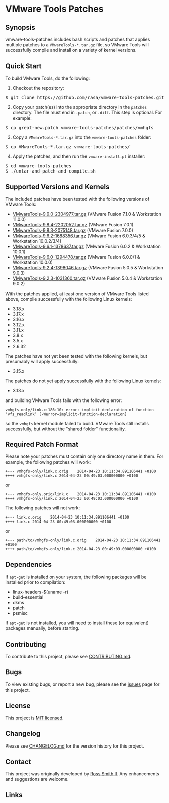 # VMware Tools Patches

## Synopsis

vmware-tools-patches includes bash scripts and patches that applies multiple patches to a 
`VMwareTools-*.tar.gz` file, so VMware Tools will successfully compile and install on a variety of kernel versions.

## Quick Start

To build VMware Tools, do the following:

1. Checkout the repository:
<pre>
$ git clone https://github.com/rasa/vmware-tools-patches.git
</pre>
2. Copy your patch(es) into the appropriate directory in the `patches` directory. The file must end in `.patch`, or `.diff`. This step is optional. For example:
<pre>
$ cp great-new.patch vmware-tools-patches/patches/vmhgfs
</pre>
3. Copy a `VMwareTools-*.tar.gz` into the `vmware-tools-patches` folder:
<pre>
$ cp VMwareTools-*.tar.gz vmware-tools-patches/
</pre>
4. Apply the patches, and then run the `vmware-install.pl` installer:
<pre>
$ cd vmware-tools-patches
$ ./untar-and-patch-and-compile.sh
</pre>

## Supported Versions and Kernels

The included patches have been tested with the following versions of VMware Tools:

* [VMwareTools-9.9.0-2304977.tar.gz](https://softwareupdate.vmware.com/cds/vmw-desktop/fusion/7.1.0/2314774/packages/com.vmware.fusion.tools.linux.zip.tar) (VMware Fusion 7.1.0 & Workstation 11.0.0)
* [VMwareTools-9.8.4-2202052.tar.gz](https://softwareupdate.vmware.com/cds/vmw-desktop/fusion/7.0.1/2235595/packages/com.vmware.fusion.tools.linux.zip.tar) (VMware Fusion 7.0.1)
* [VMwareTools-9.8.3-2075148.tar.gz](https://softwareupdate.vmware.com/cds/vmw-desktop/fusion/7.0.0/2075534/packages/com.vmware.fusion.tools.linux.zip.tar) (VMware Fusion 7.0.0)
* [VMwareTools-9.6.2-1688356.tar.gz](https://softwareupdate.vmware.com/cds/vmw-desktop/fusion/6.0.3/1747349/packages/com.vmware.fusion.tools.linux.zip.tar) (VMware Fusion 6.0.3/4/5 & Workstation 10.0.2/3/4)
* [VMwareTools-9.6.1-1378637.tar.gz](https://softwareupdate.vmware.com/cds/vmw-desktop/fusion/6.0.2/1398658/packages/com.vmware.fusion.tools.linux.zip.tar) (VMware Fusion 6.0.2 & Workstation 10.0.1)
* [VMwareTools-9.6.0-1294478.tar.gz](https://softwareupdate.vmware.com/cds/vmw-desktop/fusion/6.0.1/1331545/packages/com.vmware.fusion.tools.linux.zip.tar) (VMware Fusion 6.0.0/1 & Workstation 10.0.0)
* [VMwareTools-9.2.4-1398046.tar.gz](https://softwareupdate.vmware.com/cds/vmw-desktop/fusion/5.0.5/1945692/packages/com.vmware.fusion.tools.linux.zip.tar) (VMware Fusion 5.0.5 & Workstation 9.0.3)
* [VMwareTools-9.2.3-1031360.tar.gz](https://softwareupdate.vmware.com/cds/vmw-desktop/fusion/5.0.4/1435862/packages/com.vmware.fusion.tools.linux.zip.tar) (VMware Fusion 5.0.4 & Workstation 9.0.2)

With the patches applied, at least one version of VMware Tools listed above, compile successfully with the following Linux kernels:

* 3.18.x
* 3.17.x
* 3.16.x
* 3.12.x
* 3.11.x
* 3.8.x
* 3.5.x
* 2.6.32

The patches have not yet been tested with the following kernels, but presumably will apply successfully:

* 3.15.x

The patches do not yet apply successfully with the following Linux kernels:

* 3.13.x

and building VMware Tools fails with the following error:

````
vmhgfs-only/link.c:186:10: error: implicit declaration of function ‘vfs_readlink’ [-Werror=implicit-function-declaration]
````

so the `vmhgfs` kernel module failed to build. VMware Tools still installs successfully, but without the "shared folder" functionality.

## Required Patch Format

Please note your patches must contain only one directory name in them. For example, the following patches will work:

````
+--- vmhgfs-only/link.c.orig	2014-04-23 10:11:34.891106441 +0100
++++ vmhgfs-only/link.c	2014-04-23 00:49:03.000000000 +0100
````
or
````
+--- vmhgfs-only.orig/link.c	2014-04-23 10:11:34.891106441 +0100
++++ vmhgfs-only/link.c	2014-04-23 00:49:03.000000000 +0100
````
The following patches will not work:

````
+--- link.c.orig	2014-04-23 10:11:34.891106441 +0100
++++ link.c	2014-04-23 00:49:03.000000000 +0100
````
or
````
+--- path/to/vmhgfs-only/link.c.orig	2014-04-23 10:11:34.891106441 +0100
++++ path/to/vmhgfs-only/link.c	2014-04-23 00:49:03.000000000 +0100
````

## Dependencies

If `apt-get` is installed on your system, the following packages will be installed prior to compilation:

* linux-headers-$(uname -r)
* build-essential
* dkms
* patch
* psmisc

If `apt-get` is not installed, you will need to install these (or equivalent) packages manually, before starting.

## Contributing

To contribute to this project, please see [CONTRIBUTING.md](CONTRIBUTING.md).

## Bugs

To view existing bugs, or report a new bug, please see the [issues](/issues) page for this project.

## License

This project is [MIT licensed](LICENSE).

## Changelog

Please see [CHANGELOG.md](CHANGELOG.md) for the version history for this project.

## Contact

This project was originally developed by [Ross Smith II](mailto:ross@smithii.com). 
Any enhancements and suggestions are welcome.

## Links
